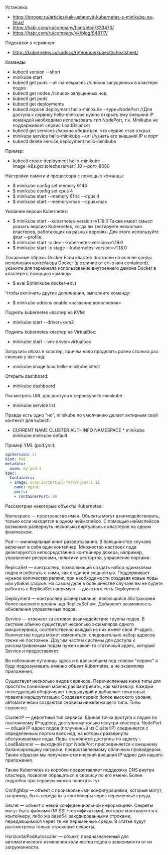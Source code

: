 Установка:  
* https://tproger.ru/articles/kak-ustanovit-kubernetes-s-minikube-na-linux/
* https://habr.com/ru/company/flant/blog/333470/
* https://habr.com/ru/company/vk/blog/648117/

Подсказки в терминал:
* https://kubernetes.io/ru/docs/reference/kubectl/cheatsheet/

Команды:  
- kubectl version --short
- minikube start
- kubectl get pods --all-namespaces //список запущенных в кластере подов
- kubectl get nodes //список запущенных нод
- kubectl get pods
- kubectl get deployments
- kubectl expose deployment hello-minikube --type=NodePort //Для доступа к сервису hello-minikube нужно открыть ему внешний IP командой 
необходимо использовать тип NodePort, т.к. Minikube не поддерживает сервис LoadBalancer
- kubectl get services //можно убедиться, что сервис стал открыт
- minikube service hello-minikube --url //узнать его внешний IP и порт
- kubectl delete service,deployment hello-minikube

Пример:  
- kubectl create deployment hello-minikube --image=k8s.gcr.io/echoserver:1.10 --port=8080

Настройки памяти и процессора с помощью команды:
- $ minikube config set memory 6144
- $ minikube config set cpus 4
- $ minikube start --memory 6144 --cpus 4
- $ minikube start --memory=max --cpus=max

Указание версии Kubernetes:
- $ minikube start --kubernetes-version=v1.19.0
Также имеет смысл указать версию Kubernetes, когда вы тестируете несколько кластеров, работающих на разных версиях. Для этого используйте флаг --profile:
- $ minikube start -p dev --kubernetes-version=v1.19.0
- $ minikube start -p stage --kubernetes-version=v1.18.0

Локальные образы Docker
Если кластер построен на основе среды исполнения контейнера Docker (в отличие от cri-o или containerd), укажите для терминала использование внутреннего демона Docker в кластере с помощью команды:
- $ eval $(minikube docker-env)

Чтобы включить другие дополнения, выполните команду:
- $ minikube addons enable <название дополнения>

Поднять kubernetes кластер на KVM:
- minikube start --driver=kvm2

Поднять kubernetes кластер на VirtualBox:
- minikube start --vm-driver=virtualbox

Загрузить образ в кластер, причём надо проделать ровно столько раз сколько у вас нод:
- minikube image load hello-minikube:latest

Открыть dashboard:
- minikube dashboard

Посмотреть URL для доступа к сервисуhello-minikube :
- minikube service list

Правда есть одно "но", minikube по умолчанию делает активным свой контекст для kubectl:
- CURRENT  NAME  CLUSTER  AUTHINFO  NAMESPACE * minikube minikube minikube default

Пример YML (pod.yml):
``` yml
apiVersion: v1
kind: Pod
metadata:
  name: my-pod-1
spec:
  Containers:
  - image: quay.io/testing-farm/nginx:1.12
    name: nginx
    ports:
    - containerPort: 80
```

Рассмотрим некоторые объекты Kubernetes:


Namespace — пространство имен. Объекты могут взаимодействовать, только если находятся в одном неймспейсе. С помощью неймспейсов возможно развернуть несколько виртуальных кластеров на одном физическом.


Pod — минимальный юнит развертывания. В большинстве случаев включает в себя один контейнер. Множество настроек пода делегируются непосредственно контейнеру докера, например, управление ресурсами, политики рестартов, управление портами.


ReplicaSet — контроллер, позволяющий создать набор одинаковых подов и работать с ними, как с единой сущностью. Поддерживает нужное количество реплик, при необходимости создавая новые поды или убивая старые. На самом деле в большинстве случаев вы не будете работать с ReplicaSet напрямую — для этого есть Deployment.


Deployment — контроллер развертывания, являющийся абстракцией более высокого уровня над ReplicaSet'ом. Добавляет возможность обновления управляемых подов.


Service — отвечает за сетевое взаимодействие группы подов. В системе обычно существует несколько экземляров одного микросервиса, соответственно каждый из них имеет свой IP-адрес. Количество подов может изменяться, следовательно набор адресов также не постоянен. Другим частям системы для доступа к рассматриваемым подам нужен какой-то статичный адрес, который Service и предоставляет.


Во избежание путаницы здесь и в дальнейшем под словом "сервис" я буду подразумевать именно объект Kubernetes, а не экземпляр приложения.


Существует несколько видов сервисов. Перечисленные ниже типы для простоты понимания можно рассматривать, как матрешку. Каждый последующий оборачивает предыдущий и добавляет некоторые правила маршрутизации. Создавая сервис более высокого уровня, автоматически создаются сервисы нижележащего типа. Типы сервисов:


ClusterIP — дефолтный тип сервиса. Единая точка доступа к подам по постоянному IP-адресу, доступному только изнутри кластера.
NodePort — общий IP-адрес подов (полученный из ClusterIP) соединяется с определенным портом всех нод, на которых развернуты обслуживаемые поды. Поды становятся доступны по адресу <NodeIP>:<NodePort>.
LoadBalancer — выходной порт NodePort присоединяется к внешнему балансировщику нагрузки, предоставляемому облачным провайдером. Таким образом мы получаем статический внешний IP-адрес для нашего приложения.

Также Kubernetes из коробки предоставляет поддержку DNS внутри кластера, позволяя обращаться к сервису по его имени. Более подробно про сервисы можно почитать тут.


ConfigMap — объект с произвольными конфигурациями, которые могут, например, быть переданы в контейнеры через переменные среды.


Secret — объект с некой конфиденциальной информацией. Секреты могут быть файлами (№ SSL-сертификатами), которые монтируются к контейнеру, либо же base64-закодированными строками, передающимися через те же переменные среды. В статье будут рассмотрены только строковые секреты.


HorizontalPodAutoscaler — объект, предназначенный для автоматического изменения количества подов в зависимости от их загруженности.


